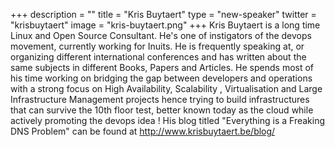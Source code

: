 +++
description = ""
title = "Kris Buytaert"
type = "new-speaker"
twitter = "krisbuytaert"
image = "kris-buytaert.png"
+++
Kris Buytaert is a long time Linux and Open Source Consultant. He's one of instigators of the devops movement, currently working for Inuits. He is frequently speaking at, or organizing different international conferences and has written about the same subjects in different Books, Papers and Articles. He spends most of his time working on bridging the gap between developers and operations with a strong focus on High Availability, Scalability , Virtualisation and Large Infrastructure Management projects hence trying to build infrastructures that can survive the 10th floor test, better known today as the cloud while actively promoting the devops idea ! His blog titled "Everything is a Freaking DNS Problem" can be found at http://www.krisbuytaert.be/blog/
